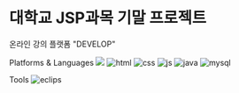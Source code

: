 # 대학교 JSP과목 기말 프로젝트

온라인 강의 플랫폼 "DEVELOP"

Platforms & Languages
<img src="https://img.shields.io/badge/HTML5-E34F26?style=flat&logo=HTML&logoColor=white"/>
![html](https://img.shields.io/badge/HTML-239120?style=for-the-badge&logo=html5&logoColor=white)
![css](https://img.shields.io/badge/CSS-239120?&style=for-the-badge&logo=css3&logoColor=white)
![js](https://img.shields.io/badge/JavaScript-F7DF1E?style=for-the-badge&logo=JavaScript&logoColor=white)
![java](https://img.shields.io/badge/Java-ED8B00?style=for-the-badge&logo=openjdk&logoColor=white)
![mysql](https://img.shields.io/badge/MySQL-00000F?style=for-the-badge&logo=mysql&logoColor=white)

Tools
![eclips](https://img.shields.io/badge/Eclipse-2C2255?style=for-the-badge&logo=eclipse&logoColor=white)


